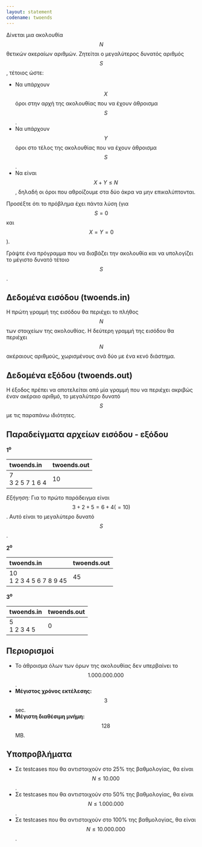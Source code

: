 ```yaml
---
layout: statement
codename: twoends
---
```


Δίνεται μια ακολουθία $$N$$ θετικών ακεραίων αριθμών. Ζητείται ο μεγαλύτερος δυνατός αριθμός $$S$$, τέτοιος ώστε:
 - Να υπάρχουν $$X$$ όροι στην αρχή της ακολουθίας που να έχουν άθροισμα $$S$$.
 - Να υπάρχουν $$Y$$ όροι στο τέλος της ακολουθίας που να έχουν άθροισμα $$S$$.
 - Να είναι $$X + Y \leq N$$, δηλαδή οι όροι που αθροίζουμε στα δύο άκρα να μην επικαλύπτονται.

Προσέξτε ότι το πρόβλημα έχει πάντα λύση (για $$S=0$$ και $$X = Y = 0$$).

Γράψτε ένα πρόγραμμα που να διαβάζει την ακολουθία και να υπολογίζει το μέγιστο δυνατό τέτοιο $$S$$.

## Δεδομένα εισόδου (twoends.in)

Η πρώτη γραμμή της εισόδου θα περιέχει το πλήθος $$N$$ των στοιχείων της ακολουθίας. Η δεύτερη γραμμή της εισόδου θα περιέχει $$N$$ ακέραιους αριθμούς, χωρισμένους ανά δύο με ένα κενό διάστημα.

## Δεδομένα εξόδου (twoends.out)

Η έξοδος πρέπει να αποτελείται από μία γραμμή που να περιέχει ακριβώς έναν ακέραιο αριθμό, το
μεγαλύτερο δυνατό $$S$$ με τις παραπάνω ιδιότητες.

## Παραδείγματα αρχείων εισόδου - εξόδου

**1<sup>o</sup>**

| **twoends.in**      | **twoends.out** |
| :--- | :--- |
| 7<br>3 2 5 7 1 6 4 | 10 |

*Εξήγηση:* Για το πρώτο παράδειγμα είναι $$3+2+5 = 6+4 (=10)$$. Αυτό είναι το μεγαλύτερο δυνατό $$S$$.

**2<sup>o</sup>**

| **twoends.in**      | **twoends.out** |
| :--- | :--- |
| 10<br>1 2 3 4 5 6 7 8 9 45 | 45 |

**3<sup>o</sup>**

| **twoends.in**      | **twoends.out** |
| :--- | :--- |
| 5<br>1 2 3 4 5 | 0 |

## Περιορισμοί

 - Το άθροισμα όλων των όρων της ακολουθίας δεν υπερβαίνει το $$1.000.000.000$$.
 - **Mέγιστος χρόνος εκτέλεσης:** $$3$$ sec.
 - **Mέγιστη διαθέσιμη μνήμη:** $$128$$ MB.
 
## Υποπροβλήματα

 - Σε testcases που θα αντιστοιχούν στο 25% της βαθμολογίας, θα είναι $$N \leq 10.000$$.
 - Σε testcases που θα αντιστοιχούν στο 50% της βαθμολογίας, θα είναι $$N \leq 1.000.000$$.
 - Σε testcases που θα αντιστοιχούν στο 100% της βαθμολογίας, θα είναι $$N \leq 10.000.000$$.

